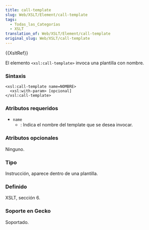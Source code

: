 ```yaml
---
title: call-template
slug: Web/XSLT/Element/call-template
tags:
  - Todas_las_Categorías
  - XSLT
translation_of: Web/XSLT/Element/call-template
original_slug: Web/XSLT/call-template
---
```

{{XsltRef}}

El elemento `<xsl:call-template>` invoca una plantilla con nombre.

### Sintaxis

```
<xsl:call-template name=NOMBRE>
  <xsl:with-param> [opcional]
</xsl:call-template>
```

### Atributos requeridos

- `name`
  - : Indica el nombre del template que se desea invocar.

### Atributos opcionales

Ninguno.

### Tipo

Instrucción, aparece dentro de una plantilla.

### Definido

XSLT, sección 6.

### Soporte en Gecko

Soportado.
